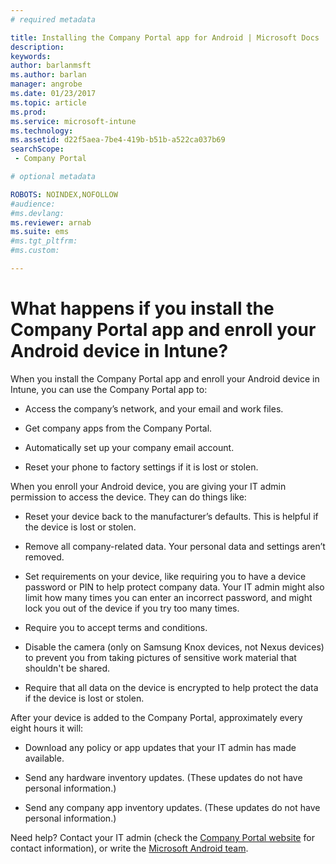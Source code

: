 ```yaml
---
# required metadata

title: Installing the Company Portal app for Android | Microsoft Docs
description:
keywords:
author: barlanmsftms.author: barlan
manager: angrobe
ms.date: 01/23/2017
ms.topic: article
ms.prod:
ms.service: microsoft-intune
ms.technology:
ms.assetid: d22f5aea-7be4-419b-b51b-a522ca037b69searchScope: - Company Portal

# optional metadata

ROBOTS: NOINDEX,NOFOLLOW
#audience:
#ms.devlang:
ms.reviewer: arnab
ms.suite: ems
#ms.tgt_pltfrm:
#ms.custom:

---
```



# What happens if you install the Company Portal app and enroll your Android device in Intune?

When you install the Company Portal app and enroll your Android device in Intune, you can use the Company Portal app to:

-   Access the company’s network, and your email and work files.

-   Get company apps from the Company Portal.

-   Automatically set up your company email account.

-   Reset your phone to factory settings if it is lost or stolen.

When you enroll your Android device, you are giving your IT admin permission to access the device. They can do things like:

-   Reset your device back to the manufacturer’s defaults. This is helpful if the device is lost or stolen.

-   Remove all company-related data. Your personal data and settings aren’t removed.

-   Set requirements on your device, like requiring you to have a device password or PIN to help protect company data. Your IT admin might also limit how many times you can enter an incorrect password, and might lock you out of the device if you try too many times.

-   Require you to accept terms and conditions.

-   Disable the camera (only on Samsung Knox devices, not Nexus devices) to prevent you from taking pictures of sensitive work material that shouldn't be shared.

-   Require that all data on the device is encrypted to help protect the data if the device is lost or stolen.

After your device is added to the Company Portal, approximately every eight hours it will:

-   Download any policy or app updates that your IT admin has made available.

-   Send any hardware inventory updates. (These updates do not have personal information.)

-   Send any company app inventory updates. (These updates do not have personal information.)

Need help? Contact your IT admin (check the [Company Portal website](http://portal.manage.microsoft.com) for contact information), or write the [Microsoft Android team](mailto:wintunedroidfbk@microsoft.com).
